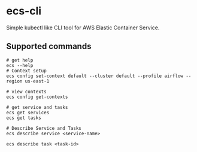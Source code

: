 # ecs-cli
Simple kubectl like CLI tool for AWS Elastic Container Service.

## Supported commands
```
# get help
ecs --help
# Context setup 
ecs config set-context default --cluster default --profile airflow --region us-east-1  

# view contexts
ecs config get-contexts

# get service and tasks
ecs get services
ecs get tasks

# Describe Service and Tasks
ecs describe service <service-name>

ecs describe task <task-id>
```